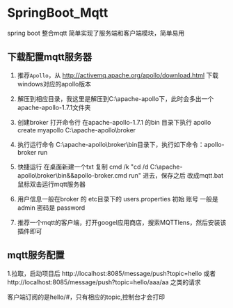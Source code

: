 # SpringBoot_Mqtt
spring boot 整合mqtt  简单实现了服务端和客户端模块，简单易用

## 下载配置mqtt服务器
1. 推荐`Apollo`，从 http://activemq.apache.org/apollo/download.html 下载windows对应的apollo版本

2. 解压到相应目录，我这里是解压到C:\apache-apollo下，此时会多出一个apache-apollo-1.7.1文件夹

3. 创建broker  打开命令行 在apache-apollo-1.7.1 的bin 目录下执行 apollo create myapollo C:\apache-apollo\broker 

4. 执行运行命令 C:\apache-apollo\broker\bin目录下，执行如下命令：apollo-broker run  

5. 快捷运行 在桌面新建一个txt 复制 cmd /k "cd /d C:\apache-apollo\broker\bin&&apollo-broker.cmd run" 进去，保存之后 改成mqtt.bat
鼠标双击运行mqtt服务器 

6. 用户信息一般在broker 的 etc目录下的 users.properties 初始 账号 一般是 admin   密码是 password

7. 推荐一个mqtt的客户端，打开googel应用商店，搜索MQTTlens，然后安装该插件即可

## mqtt服务配置
1.拉取，启动项目后 http://localhost:8085/message/push?topic=hello  或者 http://localhost:8085/message/push?topic=hello/aaa/aa 之类的请求
 
 客户端订阅的是hello/#，只有相应的topic,控制台才会打印
